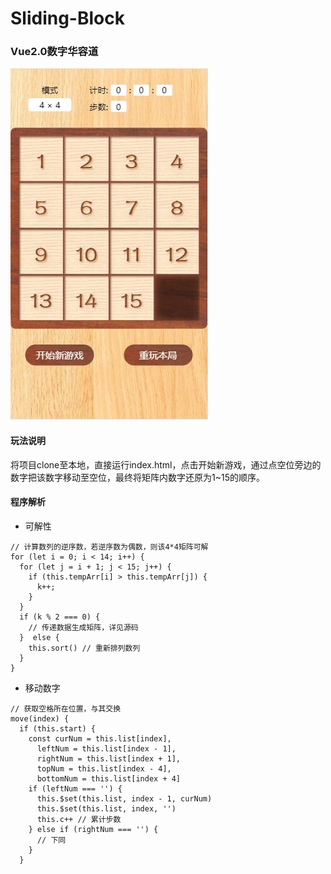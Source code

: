 # Sliding-Block
### Vue2.0数字华容道
![Image text](https://github.com/1597084396/Sliding-Block/blob/master/img/demo.jpg)
#### 玩法说明
将项目clone至本地，直接运行index.html，点击开始新游戏，通过点空位旁边的数字把该数字移动至空位，最终将矩阵内数字还原为1~15的顺序。
#### 程序解析
* 可解性
```
// 计算数列的逆序数，若逆序数为偶数，则该4*4矩阵可解
for (let i = 0; i < 14; i++) {
  for (let j = i + 1; j < 15; j++) {
    if (this.tempArr[i] > this.tempArr[j]) {
      k++;
    }
  }
  if (k % 2 === 0) {
    // 传递数据生成矩阵，详见源码
  }  else {
    this.sort() // 重新排列数列
  }
}
```
* 移动数字
```
// 获取空格所在位置，与其交换
move(index) {
  if (this.start) {
    const curNum = this.list[index],
      leftNum = this.list[index - 1],
      rightNum = this.list[index + 1],
      topNum = this.list[index - 4],
      bottomNum = this.list[index + 4]
    if (leftNum === '') {
      this.$set(this.list, index - 1, curNum)
      this.$set(this.list, index, '')
      this.c++ // 累计步数
    } else if (rightNum === '') {
      // 下同
    }
  }
```
